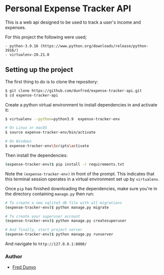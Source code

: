 
# Personal Expense Tracker API
This is a web api designed to be used to track a user's income and expenses.

For this project the following were used;
```
- python-3.9.16 (https://www.python.org/downloads/release/python-3916/)
- virtualenv-20.21.0
```
## Setting up the project

The first thing to do is to clone the repository:

```sh
$ git clone https://github.com/dunfred/expense-tracker-api.git
$ cd expense-tracker-api
```

Create a python virtual environment to install dependencies in and activate it:

```sh
$ virtualenv --python=python3.9  expense-tracker-env

# On Linux or macOS
$ source expense-tracker-env/bin/activate

# On Windows
$ expense-tracker-env\Scripts\activate
```

Then install the dependencies:

```sh
(expense-tracker-env)$ pip install -r requirements.txt
```
Note the `(expense-tracker-env)` in front of the prompt. This indicates that this terminal
session operates in a virtual environment set up by `virtualenv`.

Once `pip` has finished downloading the dependencies, make sure you're in the directory containing `manage.py` then run:
```sh
# To create a new sqlite3 db file with all migrations
(expense-tracker-env)$ python manage.py migrate

# To create your superuser account
(expense-tracker-env)$ python manage.py createsuperuser

# And finally, start project server
(expense-tracker-env)$ python manage.py runserver
```
And navigate to `http://127.0.0.1:8000/`

### Author
- [Fred Dunyo](https://github.com/dunfred)
